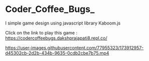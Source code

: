 # Coder_Coffee_Bugs_

I simple game design using javascript library Kaboom.js

Click on the link to play this game : https://codercoffeebugs.dakshprajapati8.repl.co/


https://user-images.githubusercontent.com/77955323/173912957-d45302cb-2d2b-434b-9635-0cdb2cbe7b75.mp4

